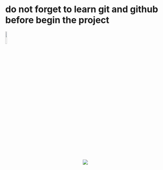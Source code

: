 <h1> do not forget to learn git and github before begin the project </h1><img src="https://media.giphy.com/media/hvRJCLFzcasrR4ia7z/giphy.gif" width="10%"></h1>
<p align="center">
    <a href="https://git.io/typing-svg"><img
            src="https://readme-typing-svg.demolab.com?font=Fira+Code&weight=900&size=25&pause=1000&center=true&vCenter=true&random=true&width=600&height=100&lines=Computer+Science+Student;Competitive+Programmer;Software+Engineer"/></a>
</p>

